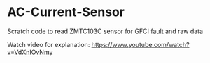 # AC-Current-Sensor
Scratch code to read ZMTC103C sensor for GFCI fault and raw data

Watch video for explanation: https://www.youtube.com/watch?v=VdXnIOvNmy
